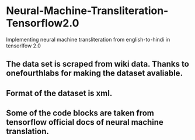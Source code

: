 # Neural-Machine-Transliteration-Tensorflow2.0
Implementing neural machine transliteration from english-to-hindi in tensorlfow 2.0

## The data set is scraped from wiki data. Thanks to onefourthlabs for making the dataset avaliable.
## Format of the dataset is xml.
## Some of the code blocks are taken from tensorflow official docs of neural machine translation. 
